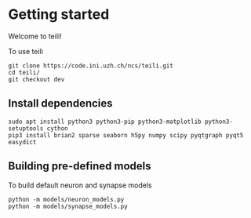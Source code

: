 # Getting started

Welcome to teili!

To use teili
```
git clone https://code.ini.uzh.ch/ncs/teili.git
cd teili/
git checkout dev
```

## Install dependencies
```
sudo apt install python3 python3-pip python3-matplotlib python3-setuptools cython
pip3 install brian2 sparse seaborn h5py numpy scipy pyqtgraph pyqt5 easydict
```
## Building pre-defined models

To build default neuron and synapse models
```
python -m models/neuron_models.py
python -m models/synapse_models.py
```